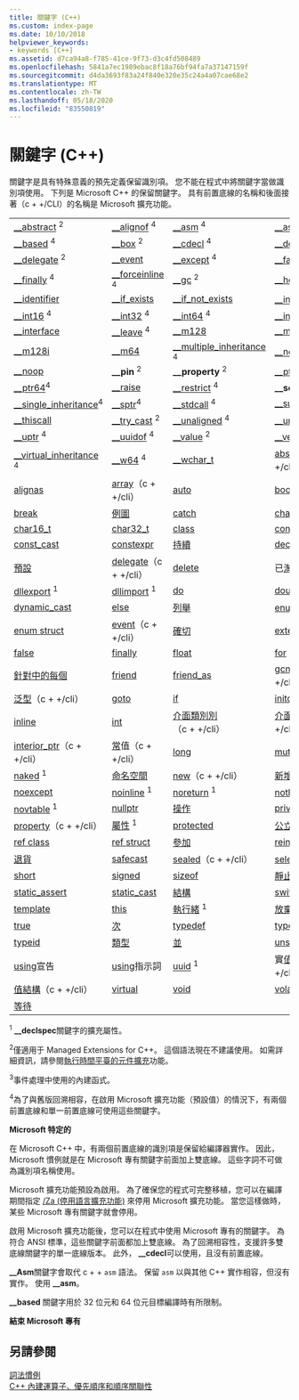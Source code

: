 ```yaml
---
title: 關鍵字 (C++)
ms.custom: index-page
ms.date: 10/10/2018
helpviewer_keywords:
- keywords [C++]
ms.assetid: d7ca94a8-f785-41ce-9f73-d3c4fd508489
ms.openlocfilehash: 5841a7ec1989ebac8f18a76bf94fa7a37147159f
ms.sourcegitcommit: d4da3693f83a24f840e320e35c24a4a07cae68e2
ms.translationtype: MT
ms.contentlocale: zh-TW
ms.lasthandoff: 05/18/2020
ms.locfileid: "83550819"
---
```

# <a name="keywords-c"></a>關鍵字 (C++)

關鍵字是具有特殊意義的預先定義保留識別項。 您不能在程式中將關鍵字當做識別項使用。 下列是 Microsoft C++ 的保留關鍵字。 具有前置底線的名稱和後面接著（c + +/CLI）的名稱是 Microsoft 擴充功能。

|||||
|-|-|-|-|
|[__abstract](../dotnet/declaration-of-a-managed-class-type.md) <sup>2</sup>|[__alignof](alignof-operator.md) <sup>4</sup>|[__asm](../assembler/inline/asm.md) <sup>4</sup>|[__assume](../intrinsics/assume.md) <sup>4</sup>|
|[__based](based-pointers-cpp.md) <sup>4</sup>|[__box](../dotnet/value-type-semantics.md) <sup>2</sup>|[__cdecl](cdecl.md) <sup>4</sup>|[__declspec](declspec.md) <sup>4</sup>|
|[__delegate](../dotnet/delegates-and-events.md) <sup>2</sup>|[__event](event.md)|[__except](try-except-statement.md) <sup>4</sup>|[__fastcall](fastcall.md) <sup>4</sup>|
|[__finally](try-finally-statement.md) <sup>4</sup>|[__forceinline](inline-functions-cpp.md) <sup>4</sup>|[__gc](../dotnet/declaration-of-a-clr-reference-class-object.md) <sup>2</sup>|[__hook](hook.md) <sup>3</sup>|
|[__identifier](../extensions/identifier-cpp-cli.md)|[__if_exists](if-exists-statement.md)|[__if_not_exists](if-not-exists-statement.md)|[__inline](inline-functions-cpp.md) <sup>4</sup>|
|[__int16](int8-int16-int32-int64.md) <sup>4</sup>|[__int32](int8-int16-int32-int64.md) <sup>4</sup>|[__int64](int8-int16-int32-int64.md) <sup>4</sup>|[__int8](int8-int16-int32-int64.md) <sup>4</sup>|
|[__interface](interface.md)|[__leave](try-finally-statement.md) <sup>4</sup>|[__m128](m128.md)|[__m128d](m128d.md)|
|[__m128i](m128i.md)|[__m64](m64.md)|[__multiple_inheritance](inheritance-keywords.md) <sup>4</sup>|[__nogc](../dotnet/declaration-of-a-clr-reference-class-object.md) <sup>2</sup>|
|[__noop](../intrinsics/noop.md)|**__pin** <sup>2</sup>|**__property** <sup>2</sup>|[__ptr32](ptr32-ptr64.md) <sup>4</sup>|
|[__ptr64](ptr32-ptr64.md)<sup>4</sup>|[__raise](raise.md)|[__restrict](extension-restrict.md) <sup>4</sup>|**__sealed** <sup>2</sup>|
|[__single_inheritance](inheritance-keywords.md)<sup>4</sup>|[__sptr](sptr-uptr.md)<sup>4</sup>|[__stdcall](stdcall.md) <sup>4</sup>|[__super](super.md)|
|[__thiscall](thiscall.md)|[__try_cast](../dotnet/cast-notation-and-introduction-of-safe-cast-angles.md) <sup>2</sup>|[__unaligned](unaligned.md) <sup>4</sup>|[__unhook](unhook.md) <sup>3</sup>|
|[__uptr](sptr-uptr.md) <sup>4</sup>|[__uuidof](uuidof-operator.md) <sup>4</sup>|[__value](../dotnet/value-type-semantics.md) <sup>2</sup>|[__vectorcall](vectorcall.md) <sup>4</sup>|
|[__virtual_inheritance](inheritance-keywords.md) <sup>4</sup>|[__w64](w64.md) <sup>4</sup>|[__wchar_t](fundamental-types-cpp.md)|[abstract](../extensions/abstract-cpp-component-extensions.md)（c + +/cli）|
|[alignas](align-cpp.md)|[array](../extensions/arrays-cpp-component-extensions.md)（c + +/cli）|[auto](auto-keyword.md)|[bool](bool-cpp.md)|
|[break](break-statement-cpp.md)|[例圖](switch-statement-cpp.md)|[catch](try-throw-and-catch-statements-cpp.md)|[char](fundamental-types-cpp.md)|
|[char16_t](char-wchar-t-char16-t-char32-t.md)|[char32_t](char-wchar-t-char16-t-char32-t.md)|[class](class-cpp.md)|[const](const-cpp.md)|
|[const_cast](const-cast-operator.md)|[constexpr](constexpr-cpp.md)|[持續](continue-statement-cpp.md)|[decltype](decltype-cpp.md)|
|[預設](switch-statement-cpp.md)|[delegate](../extensions/delegate-cpp-component-extensions.md)（c + +/cli）|[delete](delete-operator-cpp.md)|已[淘汰](deprecated-cpp.md) <sup>1</sup>|
|[dllexport](dllexport-dllimport.md) <sup>1</sup>|[dllimport](dllexport-dllimport.md) <sup>1</sup>|[do](do-while-statement-cpp.md)|[double](fundamental-types-cpp.md)|
|[dynamic_cast](dynamic-cast-operator.md)|[else](if-else-statement-cpp.md)|[列舉](enumerations-cpp.md)|[enum 類別](../extensions/enum-class-cpp-component-extensions.md)|
|[enum struct](../extensions/enum-class-cpp-component-extensions.md)|[event](../extensions/event-cpp-component-extensions.md)（c + +/cli）|[確切](user-defined-type-conversions-cpp.md)|[extern](using-extern-to-specify-linkage.md)|
|[false](false-cpp.md)|[finally](../dotnet/finally.md)|[float](fundamental-types-cpp.md)|[for](for-statement-cpp.md)|
|[針對中的每個](../dotnet/for-each-in.md)|[friend](friend-cpp.md)|[friend_as](../preprocessor/hash-using-directive-cpp.md)|[gcnew](../extensions/ref-new-gcnew-cpp-component-extensions.md)（c + +/cli）|
|[泛型](../extensions/generics-cpp-component-extensions.md)（c + +/cli）|[goto](goto-statement-cpp.md)|[if](if-else-statement-cpp.md)|[initonly](../dotnet/initonly-cpp-cli.md)|
|[inline](inline-functions-cpp.md)|[int](fundamental-types-cpp.md)|[介面類別別](../extensions/interface-class-cpp-component-extensions.md)（c + +/cli）|[介面結構](../extensions/interface-class-cpp-component-extensions.md)（c + +/cli）|
|[interior_ptr](../extensions/interior-ptr-cpp-cli.md)（c + +/cli）|[常](../extensions/literal-cpp-component-extensions.md)值（c + +/cli）|[long](fundamental-types-cpp.md)|[mutable](mutable-data-members-cpp.md)|
|[naked](naked-cpp.md) <sup>1</sup>|[命名空間](namespaces-cpp.md)|[new](../extensions/new-new-slot-in-vtable-cpp-component-extensions.md)（c + +/cli）|[新增功能](new-operator-cpp.md)|
|[noexcept](noexcept-cpp.md)|[noinline](noinline.md) <sup>1</sup>|[noreturn](noreturn.md) <sup>1</sup>|[nothrow](nothrow-cpp.md) <sup>1</sup>|
|[novtable](novtable.md) <sup>1</sup>|[nullptr](nullptr.md)|[操作](operator-overloading.md)|[private](private-cpp.md)|
|[property](../extensions/property-cpp-component-extensions.md)（c + +/cli）|[屬性](property-cpp.md) <sup>1</sup>|[protected](protected-cpp.md)|[公立](public-cpp.md)|
|[ref class](../extensions/classes-and-structs-cpp-component-extensions.md)|[ref struct](../extensions/classes-and-structs-cpp-component-extensions.md)|[參加](storage-classes-cpp.md#register)|[reinterpret_cast](reinterpret-cast-operator.md)|
|[退貨](return-statement-cpp.md)|[safecast](../extensions/safe-cast-cpp-component-extensions.md)|[sealed](../extensions/sealed-cpp-component-extensions.md)（c + +/cli）|[selectany](selectany.md) <sup>1</sup>|
|[short](fundamental-types-cpp.md)|[signed](fundamental-types-cpp.md)|[sizeof](sizeof-operator.md)|[靜止](storage-classes-cpp.md)|
|[static_assert](static-assert.md)|[static_cast](static-cast-operator.md)|[結構](struct-cpp.md)|[switch](switch-statement-cpp.md)|
|[template](templates-cpp.md)|[this](this-pointer.md)|[執行緒](thread.md) <sup>1</sup>|[放棄](try-throw-and-catch-statements-cpp.md)|
|[true](true-cpp.md)|[次](try-throw-and-catch-statements-cpp.md)|[typedef](aliases-and-typedefs-cpp.md)|[typeid](typeid-operator.md)|
|[typeid](../extensions/typeid-cpp-component-extensions.md)|[類型](typename.md)|[並](unions.md)|[unsigned](fundamental-types-cpp.md)|
|[using](using-declaration.md)宣告|[using](namespaces-cpp.md#using_directives)指示詞|[uuid](uuid-cpp.md) <sup>1</sup>|實[值類別](../extensions/classes-and-structs-cpp-component-extensions.md)（c + +/cli）|
|[值結構](../extensions/classes-and-structs-cpp-component-extensions.md)（c + +/cli）|[virtual](virtual-cpp.md)|[void](void-cpp.md)|[volatile](volatile-cpp.md)|
|[等待](while-statement-cpp.md)|

<sup>1</sup> **__declspec**關鍵字的擴充屬性。

<sup>2</sup>僅適用于 Managed Extensions for C++。 這個語法現在不建議使用。 如需詳細資訊，請參閱[執行時間平臺的元件擴充](../extensions/component-extensions-for-runtime-platforms.md)功能。

<sup>3</sup>事件處理中使用的內建函式。

<sup>4</sup>為了與舊版回溯相容，在啟用 Microsoft 擴充功能（預設值）的情況下，有兩個前置底線和單一前置底線可使用這些關鍵字。

**Microsoft 特定的**

在 Microsoft C++ 中，有兩個前置底線的識別項是保留給編譯器實作。 因此，Microsoft 慣例就是在 Microsoft 專有關鍵字前面加上雙底線。 這些字詞不可做為識別項名稱使用。

Microsoft 擴充功能預設為啟用。 為了確保您的程式可完整移植，您可以在編譯期間指定 [/Za \(停用語言擴充功能)](../build/reference/za-ze-disable-language-extensions.md) 來停用 Microsoft 擴充功能。 當您這樣做時，某些 Microsoft 專有關鍵字就會停用。

啟用 Microsoft 擴充功能後，您可以在程式中使用 Microsoft 專有的關鍵字。 為符合 ANSI 標準，這些關鍵字前面都加上雙底線。 為了回溯相容性，支援許多雙底線關鍵字的單一底線版本。 此外， **__cdecl**可以使用，且沒有前置底線。

**__Asm**關鍵字會取代 c + + `asm` 語法。 保留 `asm` 以與其他 C++ 實作相容，但沒有實作。 使用 **__asm**。

**__based** 關鍵字用於 32 位元和 64 位元目標編譯時有所限制。

**結束 Microsoft 專有**

## <a name="see-also"></a>另請參閱

[詞法慣例](../cpp/lexical-conventions.md)<br/>
[C++ 內建運算子、優先順序和順序關聯性](../cpp/cpp-built-in-operators-precedence-and-associativity.md)
